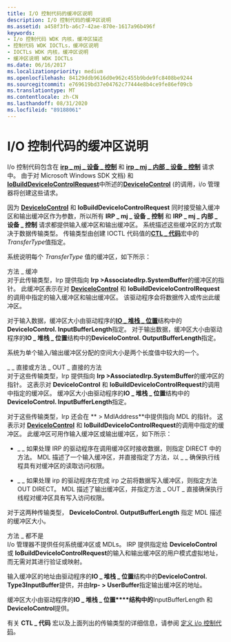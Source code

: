 ```yaml
---
title: I/O 控制代码的缓冲区说明
description: I/O 控制代码的缓冲区说明
ms.assetid: a458f3fb-a6c7-42ae-870e-1617a96b496f
keywords:
- I/o 控制代码 WDK 内核，缓冲区描述
- 控制代码 WDK IOCTLs，缓冲区说明
- IOCTLs WDK 内核，缓冲区说明
- 缓冲区说明 WDK IOCTLs
ms.date: 06/16/2017
ms.localizationpriority: medium
ms.openlocfilehash: 84129ddb9616d0e962c455b9bde9fc8408be9244
ms.sourcegitcommit: e769619bd37e04762c77444e8b4ce9fe86ef09cb
ms.translationtype: MT
ms.contentlocale: zh-CN
ms.lasthandoff: 08/31/2020
ms.locfileid: "89188061"
---
```

# <a name="buffer-descriptions-for-io-control-codes"></a>I/O 控制代码的缓冲区说明





I/o 控制代码包含在 [**irp \_ mj \_ 设备 \_ 控制**](./irp-mj-device-control.md) 和 [**irp \_ mj \_ 内部 \_ 设备 \_ 控制**](./irp-mj-internal-device-control.md) 请求中。 由于对 Microsoft Windows SDK 文档) 和[**IoBuildDeviceIoControlRequest**](/windows-hardware/drivers/ddi/wdm/nf-wdm-iobuilddeviceiocontrolrequest)中所述的[**DeviceIoControl**](/windows/desktop/api/ioapiset/nf-ioapiset-deviceiocontrol) (的调用，i/o 管理器将创建这些请求。

因为 [**DeviceIoControl**](/windows/desktop/api/ioapiset/nf-ioapiset-deviceiocontrol) 和 **IoBuildDeviceIoControlRequest** 同时接受输入缓冲区和输出缓冲区作为参数，所以所有 **IRP \_ mj \_ 设备 \_ 控制** 和 **IRP \_ mj \_ 内部 \_ 设备 \_ 控制** 请求都提供输入缓冲区和输出缓冲区。 系统描述这些缓冲区的方式取决于数据传输类型。 传输类型由创建 IOCTL 代码值的[**CTL \_ 代码**](defining-i-o-control-codes.md)宏中的*TransferType*值指定。

系统说明每个 *TransferType* 值的缓冲区，如下所示：

<a href="" id="method-buffered"></a>方法 \_ 缓冲  
对于此传输类型，Irp 提供指向 **Irp &gt;AssociatedIrp.SystemBuffer**的缓冲区的指针。 此缓冲区表示在对 [**DeviceIoControl**](/windows/desktop/api/ioapiset/nf-ioapiset-deviceiocontrol) 和 **IoBuildDeviceIoControlRequest**的调用中指定的输入缓冲区和输出缓冲区。 该驱动程序会将数据传入或传出此缓冲区。

对于输入数据，缓冲区大小由驱动程序的[**IO \_ 堆栈 \_ 位置**](/windows-hardware/drivers/ddi/wdm/ns-wdm-_io_stack_location)结构中的**DeviceIoControl. InputBufferLength**指定。 对于输出数据，缓冲区大小由驱动程序的**IO \_ 堆栈 \_ 位置**结构中的**DeviceIoControl. OutputBufferLength**指定。

系统为单个输入/输出缓冲区分配的空间大小是两个长度值中较大的一个。

<a href="" id="method-in-direct-or-method-out-direct"></a>\_ \_ 直接或方法 \_ OUT \_ 直接的方法  
对于这些传输类型，Irp 提供指向 **Irp &gt;AssociatedIrp.SystemBuffer**的缓冲区的指针。 这表示对 **DeviceIoControl** 和 **IoBuildDeviceIoControlRequest**的调用中指定的缓冲区。 缓冲区大小由驱动程序的**IO \_ 堆栈 \_ 位置**结构中的**DeviceIoControl. InputBufferLength**指定。

对于这些传输类型，Irp 还会在 ** &gt; MdlAddress**中提供指向 MDL 的指针。 这表示对 [**DeviceIoControl**](/windows/desktop/api/ioapiset/nf-ioapiset-deviceiocontrol) 和 **IoBuildDeviceIoControlRequest**的调用中指定的缓冲区。 此缓冲区可用作输入缓冲区或输出缓冲区，如下所示：

-   \_ \_ 如果处理 IRP 的驱动程序在调用缓冲区时接收数据，则指定 DIRECT 中的方法。 MDL 描述了一个输入缓冲区，并直接指定了方法，以 \_ \_ 确保执行线程具有对缓冲区的读取访问权限。

-   \_ \_ 如果处理 irp 的驱动程序在完成 irp 之前将数据写入缓冲区，则指定方法 OUT DIRECT。 MDL 描述了输出缓冲区，并指定方法 \_ OUT \_ 直接确保执行线程对缓冲区具有写入访问权限。

对于这两种传输类型， **DeviceIoControl. OutputBufferLength** 指定 MDL 描述的缓冲区大小。

<a href="" id="method-neither"></a>方法 \_ 都不是  
I/o 管理器不提供任何系统缓冲区或 MDLs。 IRP 提供指定给 **DeviceIoControl** 或 **IoBuildDeviceIoControlRequest**的输入和输出缓冲区的用户模式虚拟地址，而无需对其进行验证或映射。

输入缓冲区的地址由驱动程序的**IO \_ 堆栈 \_ 位置**结构中的**DeviceIoControl. Type3InputBuffer**提供，并由**Irp- &gt; UserBuffer**指定输出缓冲区的地址。

缓冲区大小由驱动程序的**IO \_ 堆栈 \_ 位置****结构中的**InputBufferLength 和**DeviceIoControl**提供。

有关 **CTL \_ 代码** 宏以及上面列出的传输类型的详细信息，请参阅 [定义 i/o 控制代码](defining-i-o-control-codes.md)。

 

